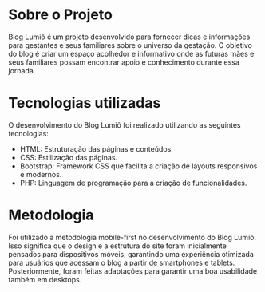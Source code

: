 # Sobre o Projeto

Blog Lumiô é um projeto desenvolvido para fornecer dicas e informações para gestantes e seus familiares sobre o universo da gestação. O objetivo do blog é criar um espaço acolhedor e informativo onde as futuras 
mães e seus familiares possam encontrar apoio e conhecimento durante essa jornada. 

# Tecnologias utilizadas

O desenvolvimento do Blog Lumiô foi realizado utilizando as seguintes tecnologias:

- HTML: Estruturação das páginas e conteúdos.
- CSS: Estilização das páginas.
- Bootstrap: Framework CSS que facilita a criação de layouts responsivos e modernos.
- PHP: Linguagem de programação para a criação de funcionalidades.

# Metodologia

Foi utilizado a  metodologia mobile-first no desenvolvimento do Blog Lumiô. Isso significa que o design e a estrutura do site foram inicialmente pensados para dispositivos móveis, 
garantindo uma experiência otimizada para usuários que acessam o blog a partir de smartphones e tablets. Posteriormente, foram feitas adaptações para garantir uma boa usabilidade também em desktops.
